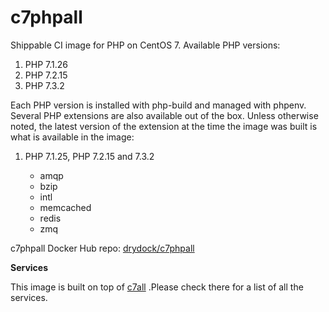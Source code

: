 c7phpall
===============

Shippable CI image for PHP on CentOS 7. Available PHP versions:

  1. PHP 7.1.26
  2. PHP 7.2.15
  3. PHP 7.3.2
  

Each PHP version is installed with php-build and managed with phpenv. Several 
PHP extensions are also available out of the box. Unless otherwise noted, the 
latest version of the extension at the time the image was built is what is 
available in the image:

  1. PHP 7.1.25, PHP 7.2.15 and 7.3.2

      * amqp
      * bzip
      * intl
      * memcached
      * redis
      * zmq
      
c7phpall Docker Hub repo: [drydock/c7phpall](https://hub.docker.com/r/drydock/c7phpall/)

**Services**

This image is built on top of [c7all](https://github.com/dry-dock/c7all) .Please check 
there for a list of all the services.
